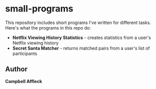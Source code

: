 # small-programs

This repository includes short programs I've written for different tasks. Here's what the programs in this repo do: 
* **Netflix Viewing History Statistics** - creates statistics from a user's Netflix viewing history
* **Secret Santa Matcher** - returns matched pairs from a user's list of participants

## Author

**Campbell Affleck**